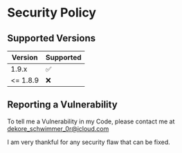 # Security Policy

## Supported Versions

| Version | Supported          |
| ------- | ------------------ |
| 1.9.x   | :white_check_mark: |
| <= 1.8.9   | :x:                |

## Reporting a Vulnerability

To tell me a Vulnerability in my Code, please contact me at dekore_schwimmer_0r@icloud.com

I am very thankful for any security flaw that can be fixed.
